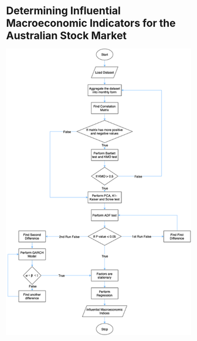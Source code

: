 # Determining Influential Macroeconomic Indicators for the Australian Stock Market

<p align="center">
  <img src="flowcharts/Vaishu_Stocks_methodology_detail.drawio.png" title="hover text">
</p>
